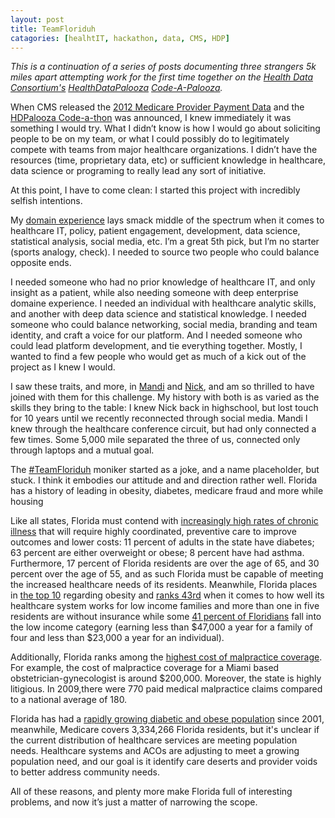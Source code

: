 ```yaml
---
layout: post
title: TeamFloriduh
catagories: [healhtIT, hackathon, data, CMS, HDP]
---
```

*This is a continuation of a series of posts documenting three strangers 5k miles apart attempting work for the first time together on the [Health Data Consortium's][13] [HealthDataPalooza][14] [Code-A-Palooza][2].*


When CMS released the [2012 Medicare Provider Payment Data][1] and the [HDPalooza Code-a-thon][2] was announced, I knew immediately it was something I would try.  What I didn’t know is how I would go about soliciting people to be on my team, or what I could possibly do to legitimately compete with teams from major healthcare organizations.  I didn’t have the resources (time, proprietary data, etc) or sufficient knowledge in healthcare, data science or programing to really lead any sort of initiative. 

At this point, I have to come clean: I started this project with incredibly selfish intentions.

My [domain experience][12] lays smack middle of the spectrum when it comes to healthcare IT, policy, patient engagement, development, data science, statistical analysis, social media, etc.  I’m a great 5th pick, but I’m no starter (sports analogy, check). I needed to source two people who could balance opposite ends. 

I needed someone who had no prior knowledge of healthcare IT, and only insight as a patient, while also needing someone with deep enterprise domaine experience.  I needed an individual with healthcare analytic skills, and another with deep data science and statistical knowledge. I needed someone who could balance networking, social media, branding and team identity, and craft a voice for our platform.  And I needed someone who could lead platform development, and tie everything together.  Mostly, I wanted to find a few people who would get as much of a kick out of the project as I knew I would. 

I saw these traits, and more, in [Mandi][3] and [Nick][4], and am so thrilled to have joined with them for this challenge. My history with both is as varied as the skills they bring to the table:  I knew Nick back in highschool, but lost touch for 10 years until we recently reconnected through social media.  Mandi I knew through the healthcare conference circuit, but had only connected a few times.  Some 5,000 mile separated the three of us, connected only through laptops and a mutual goal.

The [#TeamFloriduh][11] moniker started as a joke, and a name placeholder, but stuck.  I think it  embodies our attitude and and direction rather well.  Florida has a history of leading in obesity, diabetes, medicare fraud and more while housing 

Like all states, Florida must contend with [increasingly high rates of chronic illness][5] that will require highly coordinated, preventive care to improve outcomes and lower costs: 11 percent of adults in the state have diabetes; 63 percent are either overweight or obese; 8 percent have had asthma. Furthermore, 17 percent of Florida residents are over the age of 65, and 30 percent over the age of 55, and as such Florida must be capable of meeting the increased healthcare needs of its residents. Meanwhile, Florida places in [the top 10][6] regarding obesity and [ranks 43rd][7] when it comes to how well its healthcare system works for low income families and more than one in five residents are without insurance while some [41 percent of Floridians][8] fall into the low income category (earning less than $47,000 a year for a family of four and less than $23,000 a year for an individual).

Additionally, Florida ranks among the [highest cost of malpractice coverage][9]. For example, the cost of malpractice coverage for a Miami based obstetrician-gynecologist is around $200,000. Moreover, the state is highly litigious. In 2009,there were 770 paid medical malpractice claims compared to a national average of 180.

Florida has had a [rapidly growing diabetic and obese population][10] since 2001, meanwhile, Medicare covers 3,334,266 Florida residents, but it's unclear if the current distribution of healthcare services are meeting population needs. Healthcare systems and ACOs are adjusting to meet a growing population need, and our goal is it identify care deserts and provider voids to better address community needs.

All of these reasons, and plenty more make Florida full of interesting problems, and now it’s just a matter of narrowing the scope.  

[1]: https://www.cms.gov/Research-Statistics-Data-and-Systems/Statistics-Trends-and-Reports/Medicare-Provider-Charge-Data/Physician-and-Other-Supplier.html
[2]: http://healthdatapalooza.org/agenda/code-a-palooza-challenges/
[3]: https://www.linkedin.com/in/mandibishop
[4]: http://www.linkedin.com/pub/nick-kypreos-ph-d/3/7ab/895
[5]: http://www.seiu.org/a/the-state-of-healthcare-in-florida.php
[6]: http://www.ncsl.org/research/health/obesity-statistics-in-the-united-%20states.aspx
[7]: http://miamiherald.typepad.com/health/2013/09/national-scorecard-ranks-best-and-worst-healthcare-states.html
[8]: http://aspe.hhs.gov/hsp/13/LowIncomeMen/HealthDisconnected/rpt_Health_Disconnected.pdf
[9]: http://www.medscape.com/features/slideshow/best-places-to-practice-medicine
[10]: http://www.americashealthrankings.org/fl
[11]: http://www.teamfloriduh.com
[12]: http://www.linkedin.com/in/laurencstill
[13]: http://www.healthdataconsortium.org/
[14]: http://healthdatapalooza.org

